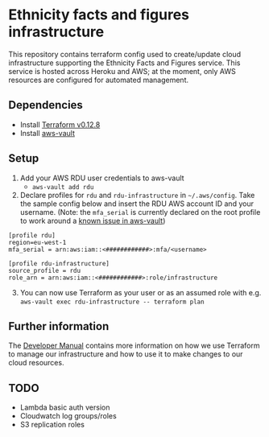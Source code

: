 # Ethnicity facts and figures infrastructure

This repository contains terraform config used to create/update cloud infrastructure supporting the Ethnicity Facts
and Figures service. This service is hosted across Heroku and AWS; at the moment, only AWS resources are configured
for automated management.

## Dependencies

* Install [Terraform v0.12.8](https://releases.hashicorp.com/terraform/0.12.8/)
* Install [aws-vault](https://github.com/99designs/aws-vault)

## Setup

1. Add your AWS RDU user credentials to aws-vault
    * `aws-vault add rdu`
2. Declare profiles for `rdu` and `rdu-infrastructure` in `~/.aws/config`. Take the sample config below and insert
   the RDU AWS account ID and your username. (Note: the `mfa_serial` is currently declared on the root profile to
   work around a [known issue in aws-vault](https://github.com/99designs/aws-vault/issues/381))
```text
[profile rdu]
region=eu-west-1
mfa_serial = arn:aws:iam::<############>:mfa/<username>

[profile rdu-infrastructure]
source_profile = rdu
role_arn = arn:aws:iam::<############>:role/infrastructure
```
3. You can now use Terraform as your user or as an assumed role with e.g. `aws-vault exec rdu-infrastructure -- terraform plan`

## Further information
The [Developer Manual](https://developers.ethnicity-facts-figures.service.gov.uk) contains more information on how we
use Terraform to manage our infrastructure and how to use it to make changes to our cloud resources.

## TODO
* Lambda basic auth version
* Cloudwatch log groups/roles
* S3 replication roles
